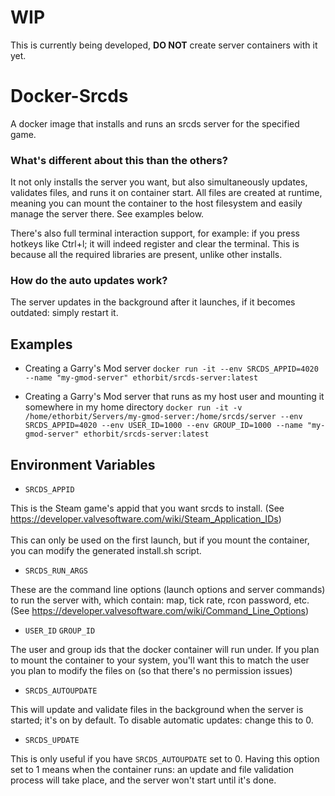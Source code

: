 # WIP
This is currently being developed, **DO NOT** create server containers with it yet.

# Docker-Srcds
A docker image that installs and runs an srcds server for the specified game.

### What's different about this than the others?
It not only installs the server you want, but also simultaneously updates, validates files, and runs it on container start. All files are created at runtime, meaning you can mount the container to the host filesystem and easily manage the server there. See examples below.

There's also full terminal interaction support, for example: if you press hotkeys like Ctrl+l; it will indeed register and clear the terminal. This is because all the required libraries are present, unlike other installs.

### How do the auto updates work?
The server updates in the background after it launches, if it becomes outdated: simply restart it.

## Examples
* Creating a Garry's Mod server
```docker run -it --env SRCDS_APPID=4020 --name "my-gmod-server" ethorbit/srcds-server:latest```

* Creating a Garry's Mod server that runs as my host user and mounting it somewhere in my home directory
```docker run -it -v /home/ethorbit/Servers/my-gmod-server:/home/srcds/server --env SRCDS_APPID=4020 --env USER_ID=1000 --env GROUP_ID=1000 --name "my-gmod-server" ethorbit/srcds-server:latest```

## Environment Variables
* `SRCDS_APPID`

This is the Steam game's appid that you want srcds to install. (See https://developer.valvesoftware.com/wiki/Steam_Application_IDs)
<br></br>
This can only be used on the first launch, but if you mount the container, you can modify the generated install.sh script.

* `SRCDS_RUN_ARGS`

These are the command line options (launch options and server commands) to run the server with, which contain: map, tick rate, rcon password, etc. (See https://developer.valvesoftware.com/wiki/Command_Line_Options)

* `USER_ID` `GROUP_ID`

The user and group ids that the docker container will run under. If you plan to mount the container to your system, you'll want this to match the user you plan to modify the files on (so that there's no permission issues)

* `SRCDS_AUTOUPDATE`

This will update and validate files in the background when the server is started; it's on by default. To disable automatic updates: change this to 0.

* `SRCDS_UPDATE`

This is only useful if you have `SRCDS_AUTOUPDATE` set to 0. Having this option set to 1 means when the container runs: an update and file validation process will take place, and the server won't start until it's done.
